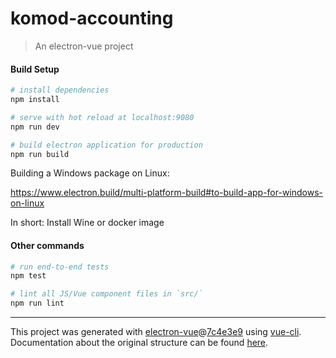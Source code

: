 # komod-accounting

> An electron-vue project

#### Build Setup

``` bash
# install dependencies
npm install

# serve with hot reload at localhost:9080
npm run dev

# build electron application for production
npm run build
```

Building a Windows package on Linux:

https://www.electron.build/multi-platform-build#to-build-app-for-windows-on-linux

In short: Install Wine or docker image

#### Other commands

``` bash
# run end-to-end tests
npm test

# lint all JS/Vue component files in `src/`
npm run lint
```

---

This project was generated with [electron-vue](https://github.com/SimulatedGREG/electron-vue)@[7c4e3e9](https://github.com/SimulatedGREG/electron-vue/tree/7c4e3e90a772bd4c27d2dd4790f61f09bae0fcef) using [vue-cli](https://github.com/vuejs/vue-cli). Documentation about the original structure can be found [here](https://simulatedgreg.gitbooks.io/electron-vue/content/index.html).
